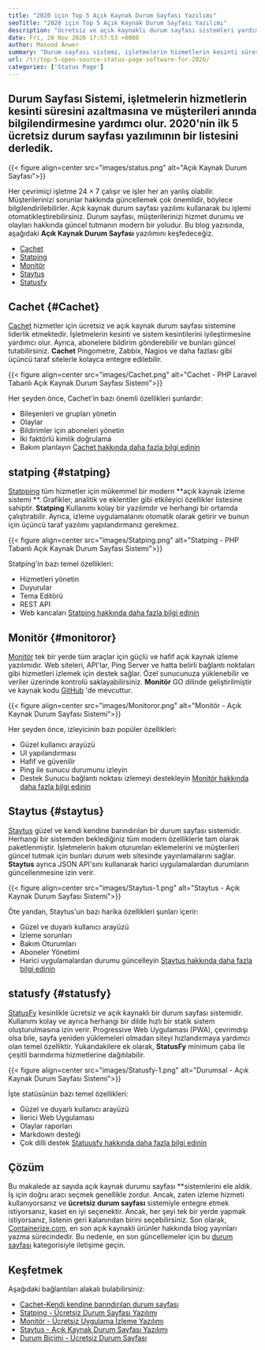 ```yaml
---
title: "2020 için Top 5 Açık Kaynak Durum Sayfası Yazılımı" 
seoTitle: "2020 için Top 5 Açık Kaynak Durum Sayfası Yazılımı" 
description: "Ücretsiz ve açık kaynaklı durum sayfası sistemleri yardımıyla hizmetleriniz için kesinti ve sistem kesintilerini iyileştirin. Müşterileri güncellemek için bildirimler gönderin." 
date: Fri, 20 Nov 2020 17:57:53 +0000
author: Masood Anwer
summary: "Durum sayfası sistemi, işletmelerin hizmetlerin kesinti süresini azaltmasına ve müşterileri anında bilgilendirmesine yardımcı olur. 2020'nin ilk 5 ücretsiz durum sayfası yazılımının bir listesini derledik." 
url: /tr/top-5-open-source-status-page-software-for-2020/
categories: ['Status Page']
---
```


## Durum Sayfası Sistemi, işletmelerin hizmetlerin kesinti süresini azaltmasına ve müşterileri anında bilgilendirmesine yardımcı olur. 2020'nin ilk 5 ücretsiz durum sayfası yazılımının bir listesini derledik.

{{< figure align=center src="images/status.png" alt="Açık Kaynak Durum Sayfası">}}

Her çevrimiçi işletme 24 × 7 çalışır ve işler her an yanlış olabilir. Müşterilerinizi sorunlar hakkında güncellemek çok önemlidir, böylece bilgilendirilebilirler. Açık kaynak durum sayfası yazılımı kullanarak bu işlemi otomatikleştirebilirsiniz. Durum sayfası, müşterilerinizi hizmet durumu ve olayları hakkında güncel tutmanın modern bir yoludur. Bu blog yazısında, aşağıdaki **Açık Kaynak Durum Sayfası**  yazılımını keşfedeceğiz.
  * [Cachet][1]
  * [Statping][2]
  * [Monitör][3]
  * [Staytus][4]
  * [Statusfy][5]

## Cachet   {#Cachet}
[Cachet][6] hizmetler için ücretsiz ve açık kaynak durum sayfası sistemine liderlik etmektedir. İşletmelerin kesinti ve sistem kesintilerini iyileştirmesine yardımcı olur. Ayrıca, abonelere bildirim gönderebilir ve bunları güncel tutabilirsiniz. **Cachet**  Pingometre, Zabbix, Nagios ve daha fazlası gibi üçüncü taraf sitelerle kolayca entegre edilebilir.

{{< figure align=center src="images/Cachet.png" alt="Cachet - PHP Laravel Tabanlı Açık Kaynak Durum Sayfası Sistemi">}}

Her şeyden önce, Cachet'in bazı önemli özellikleri şunlardır:
  * Bileşenleri ve grupları yönetin
  * Olaylar
  * Bildirimler için aboneleri yönetin
  * İki faktörlü kimlik doğrulama
  * Bakım planlayın
[Cachet hakkında daha fazla bilgi edinin][7]

## statping   {#statping}
[Statpping][8] tüm hizmetler için mükemmel bir modern **açık kaynak izleme sistemi **. Grafikler, analitik ve eklentiler gibi etkileyici özellikler listesine sahiptir.  **Statping**   Kullanımı kolay bir yazılımdır ve herhangi bir ortamda çalıştırabilir. Ayrıca, izleme uygulamalarını otomatik olarak getirir ve bunun için üçüncü taraf yazılımı yapılandırmanız gerekmez.

{{< figure align=center src="images/Statping.png" alt="Statping - PHP Tabanlı Açık Kaynak Durum Sayfası Sistemi">}}

Statping'in bazı temel özellikleri:
  * Hizmetleri yönetin
  * Duyurular
  * Tema Editörü
  * REST API
  * Web kancaları
[Statping hakkında daha fazla bilgi edinin][9]

## Monitör   {#monitoror}
[Monitör][10] tek bir yerde tüm araçlar için güçlü ve hafif açık kaynak izleme yazılımıdır. Web siteleri, API'lar, Ping Server ve hatta belirli bağlantı noktaları gibi hizmetleri izlemek için destek sağlar. Özel sunucunuza yüklenebilir ve veriler üzerinde kontrolü saklayabilirsiniz. **Monitör**  GO dilinde geliştirilmiştir ve kaynak kodu [GitHub][11] 'de mevcuttur.

{{< figure align=center src="images/Monitoror.png" alt="Monitör - Açık Kaynak Durum Sayfası Sistemi">}}

Her şeyden önce, izleyicinin bazı popüler özellikleri:
  * Güzel kullanıcı arayüzü
  * UI yapılandırması
  * Hafif ve güvenilir
  * Ping ile sunucu durumunu izleyin
  * Destek Sunucu bağlantı noktası izlemeyi destekleyin
[Monitör hakkında daha fazla bilgi edinin][12]

## Staytus   {#staytus}
[Staytus][13] güzel ve kendi kendine barındırılan bir durum sayfası sistemidir. Herhangi bir sistemden beklediğiniz tüm modern özelliklerle tam olarak paketlenmiştir. İşletmelerin bakım oturumları eklemelerini ve müşterileri güncel tutmak için bunları durum web sitesinde yayınlamalarını sağlar. **Staytus**  ayrıca JSON API'sını kullanarak harici uygulamalardan durumların güncellenmesine izin verir.

{{< figure align=center src="images/Staytus-1.png" alt="Staytus - Açık Kaynak Durum Sayfası Sistemi">}}

Öte yandan, Staytus'un bazı harika özellikleri şunları içerir:
  * Güzel ve duyarlı kullanıcı arayüzü
  * İzleme sorunları
  * Bakım Oturumları
  * Aboneler Yönetimi
  * Harici uygulamalardan durumu güncelleyin
[Staytus hakkında daha fazla bilgi edinin][14]

## statusfy   {#statusfy}
[StatusFy][15] kesinlikle ücretsiz ve açık kaynaklı bir durum sayfası sistemidir. Kullanımı kolay ve ayrıca herhangi bir dilde hızlı bir statik sistem oluşturulmasına izin verir. Progressive Web Uygulaması (PWA), çevrimdışı olsa bile, sayfa yeniden yüklemeleri olmadan siteyi hızlandırmaya yardımcı olan temel özelliktir. Yukarıdakilere ek olarak, **StatusFy**  minimum çaba ile çeşitli barındırma hizmetlerine dağıtılabilir.

{{< figure align=center src="images/Statusfy-1.png" alt="Durumsal - Açık Kaynak Durum Sayfası Sistemi">}}

İşte statüsünün bazı temel özellikleri:
  * Güzel ve duyarlı kullanıcı arayüzü
  * İlerici Web Uygulaması
  * Olaylar raporları
  * Markdown desteği
  * Çok dilli destek
[Statuusfy hakkında daha fazla bilgi edinin][16]

## Çözüm
Bu makalede az sayıda açık kaynak durumu sayfası **sistemlerini ele aldık. İş için doğru aracı seçmek genellikle zordur. Ancak, zaten izleme hizmeti kullanıyorsanız ve  **ücretsiz durum sayfası**   sistemiyle entegre etmek istiyorsanız, kaset en iyi seçenektir. Ancak, her şeyi tek bir yerde yapmak istiyorsanız, listenin geri kalanından birini seçebilirsiniz.
Son olarak, [Containerize.com][17], en son açık kaynaklı ürünler hakkında blog yayınları yazma sürecindedir. Bu nedenle, en son güncellemeler için bu [durum sayfası][18] kategorisiyle iletişime geçin.

## Keşfetmek
Aşağıdaki bağlantıları alakalı bulabilirsiniz:
  * [Cachet-Kendi kendine barındırılan durum sayfası][7]
  * [Statping - Ücretsiz Durum Sayfası Yazılımı][9]
  * [Monitör - Ücretsiz Uygulama İzleme Yazılımı][12]
  * [Staytus - Açık Kaynak Durum Sayfası Yazılımı][14]
  * [Durum Biçimi - Ücretsiz Durum Sayfası][16]

  
[1]: #Cachet
[2]: #Statping
[3]: #Monitoror
[4]: #Staytus
[5]: #Statusfy
[6]: https://cachethq.io/
[7]: https://products.containerize.com/status/cachet
[8]: https://statping.com
[9]: https://products.containerize.com/status/statping
[10]: https://monitoror.com
[11]: https://github.com/monitoror/monitoror
[12]: https://products.containerize.com/status/monitoror
[13]: https://staytus.co
[14]: https://products.containerize.com/status/staytus
[15]: https://marquez.co/statusfy
[16]: https://products.containerize.com/status/statusfy
[17]: https://containerize.com
[18]: https://blog.containerize.com/category/status-page/
